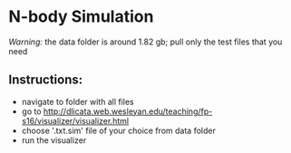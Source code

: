 # N-body Simulation
*Warning:* the data folder is around 1.82 gb; pull only the test files that you need
## Instructions:
- navigate to folder with all files
- go to http://dlicata.web.wesleyan.edu/teaching/fp-s16/visualizer/visualizer.html
- choose '.txt.sim' file of your choice from data folder
- run the visualizer
